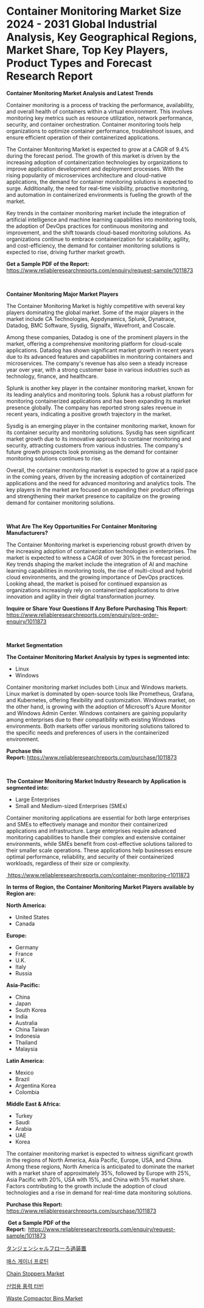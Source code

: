 <p><h1>Container Monitoring Market Size 2024 - 2031 Global Industrial Analysis, Key Geographical Regions, Market Share, Top Key Players, Product Types and Forecast Research Report</h1></p><p><strong>Container Monitoring Market Analysis and Latest Trends</strong></p>
<p><p>Container monitoring is a process of tracking the performance, availability, and overall health of containers within a virtual environment. This involves monitoring key metrics such as resource utilization, network performance, security, and container orchestration. Container monitoring tools help organizations to optimize container performance, troubleshoot issues, and ensure efficient operation of their containerized applications.</p><p>The Container Monitoring Market is expected to grow at a CAGR of 9.4% during the forecast period. The growth of this market is driven by the increasing adoption of containerization technologies by organizations to improve application development and deployment processes. With the rising popularity of microservices architecture and cloud-native applications, the demand for container monitoring solutions is expected to surge. Additionally, the need for real-time visibility, proactive monitoring, and automation in containerized environments is fueling the growth of the market.</p><p>Key trends in the container monitoring market include the integration of artificial intelligence and machine learning capabilities into monitoring tools, the adoption of DevOps practices for continuous monitoring and improvement, and the shift towards cloud-based monitoring solutions. As organizations continue to embrace containerization for scalability, agility, and cost-efficiency, the demand for container monitoring solutions is expected to rise, driving further market growth.</p></p>
<p><strong>Get a Sample PDF of the Report:&nbsp;</strong> <a href="https://www.reliableresearchreports.com/enquiry/request-sample/1011873">https://www.reliableresearchreports.com/enquiry/request-sample/1011873</a></p>
<p>&nbsp;</p>
<p><strong>Container Monitoring Major Market Players</strong></p>
<p><p>The Container Monitoring Market is highly competitive with several key players dominating the global market. Some of the major players in the market include CA Technologies, Appdynamics, Splunk, Dynatrace, Datadog, BMC Software, Sysdig, Signalfx, Wavefront, and Coscale.</p><p>Among these companies, Datadog is one of the prominent players in the market, offering a comprehensive monitoring platform for cloud-scale applications. Datadog has shown significant market growth in recent years due to its advanced features and capabilities in monitoring containers and microservices. The company's revenue has also seen a steady increase year over year, with a strong customer base in various industries such as technology, finance, and healthcare.</p><p>Splunk is another key player in the container monitoring market, known for its leading analytics and monitoring tools. Splunk has a robust platform for monitoring containerized applications and has been expanding its market presence globally. The company has reported strong sales revenue in recent years, indicating a positive growth trajectory in the market.</p><p>Sysdig is an emerging player in the container monitoring market, known for its container security and monitoring solutions. Sysdig has seen significant market growth due to its innovative approach to container monitoring and security, attracting customers from various industries. The company's future growth prospects look promising as the demand for container monitoring solutions continues to rise.</p><p>Overall, the container monitoring market is expected to grow at a rapid pace in the coming years, driven by the increasing adoption of containerized applications and the need for advanced monitoring and analytics tools. The key players in the market are focused on expanding their product offerings and strengthening their market presence to capitalize on the growing demand for container monitoring solutions.</p></p>
<p>&nbsp;</p>
<p><strong>What Are The Key Opportunities For Container Monitoring Manufacturers?</strong></p>
<p><p>The Container Monitoring market is experiencing robust growth driven by the increasing adoption of containerization technologies in enterprises. The market is expected to witness a CAGR of over 30% in the forecast period. Key trends shaping the market include the integration of AI and machine learning capabilities in monitoring tools, the rise of multi-cloud and hybrid cloud environments, and the growing importance of DevOps practices. Looking ahead, the market is poised for continued expansion as organizations increasingly rely on containerized applications to drive innovation and agility in their digital transformation journey.</p></p>
<p><strong>Inquire or Share Your Questions If Any Before Purchasing This Report:</strong> <a href="https://www.reliableresearchreports.com/enquiry/pre-order-enquiry/1011873">https://www.reliableresearchreports.com/enquiry/pre-order-enquiry/1011873</a></p>
<p>&nbsp;</p>
<p><strong>Market Segmentation</strong></p>
<p><strong>The Container Monitoring Market Analysis by types is segmented into:</strong></p>
<p><ul><li>Linux</li><li>Windows</li></ul></p>
<p><p>Container monitoring market includes both Linux and Windows markets. Linux market is dominated by open-source tools like Prometheus, Grafana, and Kubernetes, offering flexibility and customization. Windows market, on the other hand, is growing with the adoption of Microsoft's Azure Monitor and Windows Admin Center. Windows containers are gaining popularity among enterprises due to their compatibility with existing Windows environments. Both markets offer various monitoring solutions tailored to the specific needs and preferences of users in the containerized environment.</p></p>
<p><strong>Purchase this Report:&nbsp;</strong><a href="https://www.reliableresearchreports.com/purchase/1011873">https://www.reliableresearchreports.com/purchase/1011873</a></p>
<p>&nbsp;</p>
<p><strong>The Container Monitoring Market Industry Research by Application is segmented into:</strong></p>
<p><ul><li>Large Enterprises</li><li>Small and Medium-sized Enterprises (SMEs)</li></ul></p>
<p><p>Container monitoring applications are essential for both large enterprises and SMEs to effectively manage and monitor their containerized applications and infrastructure. Large enterprises require advanced monitoring capabilities to handle their complex and extensive container environments, while SMEs benefit from cost-effective solutions tailored to their smaller scale operations. These applications help businesses ensure optimal performance, reliability, and security of their containerized workloads, regardless of their size or complexity.</p></p>
<p><a href="https://www.reliableresearchreports.com/container-monitoring-r1011873">&nbsp;https://www.reliableresearchreports.com/container-monitoring-r1011873</a></p>
<p><strong>In terms of Region, the Container Monitoring Market Players available by Region are:</strong></p>
<p>
    <p> <strong> North America: </strong>
        <ul>
            <li>United States</li>
            <li>Canada</li>
        </ul>
        </p> 
    <p> <strong> Europe: </strong>
        <ul>
            <li>Germany</li>
            <li>France</li>
            <li>U.K.</li>
            <li>Italy</li>
            <li>Russia</li>
        </ul>
        </p> 
    <p> <strong> Asia-Pacific: </strong>
        <ul>
            <li>China</li>
            <li>Japan</li>
            <li>South Korea</li>
            <li>India</li>
            <li>Australia</li>
            <li>China Taiwan</li>
            <li>Indonesia</li>
            <li>Thailand</li>
            <li>Malaysia</li>
        </ul>
        </p> 
    <p> <strong> Latin America: </strong>
        <ul>
            <li>Mexico</li>
            <li>Brazil</li>
            <li>Argentina Korea</li>
            <li>Colombia</li>
        </ul>
        </p> 
    <p> <strong> Middle East & Africa: </strong>
        <ul>
            <li>Turkey</li>
            <li>Saudi</li>
            <li>Arabia</li>
            <li>UAE</li>
            <li>Korea</li>
        </ul>
    </p>
    </p>
<p><p>The container monitoring market is expected to witness significant growth in the regions of North America, Asia Pacific, Europe, USA, and China. Among these regions, North America is anticipated to dominate the market with a market share of approximately 35%, followed by Europe with 25%, Asia Pacific with 20%, USA with 15%, and China with 5% market share. Factors contributing to the growth include the adoption of cloud technologies and a rise in demand for real-time data monitoring solutions.</p></p>
<p><strong>Purchase this Report: </strong><a href="https://www.reliableresearchreports.com/purchase/1011873">https://www.reliableresearchreports.com/purchase/1011873</a></p>
<p>&nbsp;<strong>Get a Sample PDF of the Report:&nbsp;&nbsp;</strong><a href="https://www.reliableresearchreports.com/enquiry/request-sample/1011873">https://www.reliableresearchreports.com/enquiry/request-sample/1011873</a></p>
<p><strong></strong></p>
<p><p><a href="https://github.com/mares423/Market-Research-Report-List-1/blob/main/260149053959.md">タンジェンシャルフローろ過装置</a></p><p><a href="https://github.com/raap8632/Market-Research-Report-List-1/blob/main/102196150458.md">매스 게이너 프로틴</a></p><p><a href="https://www.linkedin.com/pulse/chain-stoppers-market-research-report-its-history-forecast-mvkoe">Chain Stoppers Market</a></p><p><a href="https://medium.com/@hugofirst44/%EC%82%B0%EC%97%85%EC%9A%A9-%ED%92%8D%EB%A0%A5%ED%84%B0%EB%B9%88-%EC%8B%9C%EC%9E%A5-%EC%A0%84%EB%A7%9D-%EC%82%B0%EC%97%85-%EA%B0%9C%EC%9A%94-%EB%B0%8F-%EC%98%88%EC%B8%A1-2024%EB%85%84%EB%B6%80%ED%84%B0-2031%EB%85%84%EA%B9%8C%EC%A7%80-3ebb4d6dd9f4">산업용 풍력 터빈</a></p><p><a href="https://www.linkedin.com/pulse/waste-compactor-bins-market-furnishes-information-share-4gpxe?trackingId=WzwBWY2wjdXuxwv7HTN%2FhQ%3D%3D">Waste Compactor Bins Market</a></p></p>